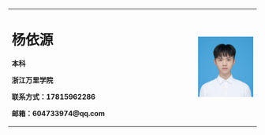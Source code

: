 <table border="0">
  <tr>
    <td width="75%">
      <h1>杨依源</h1>
      <p><b>本科</b></p>
      <p><b>浙江万里学院</b></p>
      <p><b>联系方式：17815962286</b></p>
      <p><b>邮箱：604733974@qq.com</b></p>
    </td>
    <td width="25%">
      <img src="/证件照.jpg" width="100%">
    </td>
  </tr>

